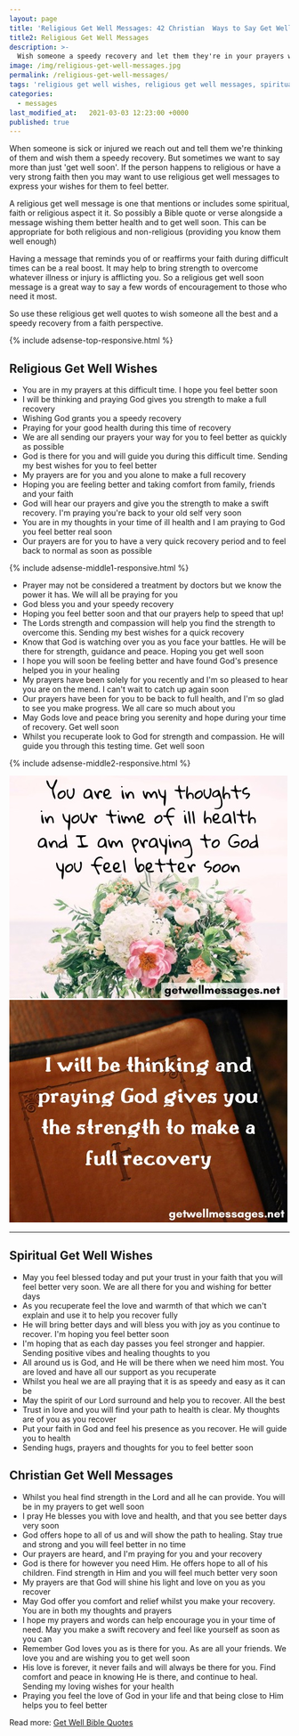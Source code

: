 ```yaml
---
layout: page
title: 'Religious Get Well Messages: 42 Christian  Ways to Say Get Well Soon'
title2: Religious Get Well Messages
description: >-
  Wish someone a speedy recovery and let them they're in your prayers with these religious get well wishes
image: /img/religious-get-well-messages.jpg
permalink: /religious-get-well-messages/
tags: 'religious get well wishes, religious get well messages, spiritual get well wishes'
categories:
  - messages
last_modified_at:   2021-03-03 12:23:00 +0000
published: true
---
```


<p>
When someone is sick or injured we reach out and tell them we're thinking of them and wish them a speedy recovery. But sometimes we want to say more than just 'get well soon'. If the person happens to religious or have a very strong faith then you may want to use religious get well messages to express your wishes for them to feel better.
</p>

<p>A religious get well message is one that mentions or includes some spiritual, faith or religious aspect it it. So possibly a Bible quote or verse alongside a message wishing them better health and to get well soon. This can be appropriate for both religious and non-religious (providing you know them well enough)
</p>

<p>Having a message that reminds you of or reaffirms your faith during difficult times can be a real boost. It may help to bring strength to overcome whatever illness or injury is afflicting you. So a religious get well soon message is a great way to say a few words of encouragement to those who need it most.
</p> 

<p>
So use these religious get well quotes to wish someone all the best and a speedy recovery from a faith perspective.
</p>

{% include adsense-top-responsive.html %}

<h2>Religious Get Well Wishes</h2>

<ul>
<li>You are in my prayers at this difficult time. I hope you feel better soon</li>
<li>I will be thinking and praying God gives you strength to make a full recovery</li>
<li>Wishing God grants you a speedy recovery</li>
<li>Praying for your good health during this time of recovery</li> 
<li>We are all sending our prayers your way for you to feel better as quickly as possible</li>
<li>God is there for you and will guide you during this difficult time. Sending my best wishes for you to feel better</li>
<li>My prayers are for you and you alone to make a full recovery</li>
<li>Hoping you are feeling better and taking comfort from family, friends and your faith</li>
<li>God will hear our prayers and give you the strength to make a swift recovery. I'm praying you're back to your old self very soon</li>
<li>You are in my thoughts in your time of ill health and I am praying to God you feel better real soon</li>
<li>Our prayers are for you to have a very quick recovery period and to feel back to normal as soon as possible</li>
</ul>

{% include adsense-middle1-responsive.html %}

<ul>
<li>Prayer may not be considered a treatment by doctors but we know the power it has. We will all be praying for you</li>
<li>God bless you and your speedy recovery</li>
<li>Hoping you feel better soon and that our prayers help to speed that up!</li>
<li>The Lords strength and compassion will help you find the strength to overcome this. Sending my best wishes for a quick recovery</li>
<li>Know that God is watching over you as you face your battles. He will be there for strength, guidance and peace. Hoping you get well soon</li> 
<li>I hope you will soon be feeling better and have found God's presence helped you in your healing</li>
<li>My prayers have been solely for you recently and I'm so pleased to hear you are on the mend. I can't wait to catch up again soon</li> 
<li>Our prayers have been for you to be back to full health, and I'm so glad to see you make progress. We all care so much about you</li>
<li>May Gods love and peace bring you serenity and hope during your time of recovery. Get well soon</li>
<li>Whilst you recuperate look to God for strength and compassion. He will guide you through this testing time. Get well soon</li>
</ul>

{% include adsense-middle2-responsive.html %}

<div class="row">
<div class="column">
<img src="/img/religious-get-well-wishes.jpg" class="center-image" alt="sending loving wishes retirement message" />
</div>
<div class="column">
<img src="/img/religious-get-well-quote.jpg" class="center-image" alt="retirement message flower basket" />
</div>
</div>
<hr>

<h2>Spiritual Get Well Wishes</h2>

<ul>
<li>May you feel blessed today and put your trust in your faith that you will feel better very soon. We are all there for you and wishing for better days</li>
<li>As you recuperate feel the love and warmth of that which we can't explain and use it to help you recover fully</li>
<li>He will bring better days and will bless you with joy as you continue to recover. I'm hoping you feel better soon</li>
<li>I'm hoping that as each day passes you feel stronger and happier. Sending positive vibes and healing thoughts to you</li>
<li>All around us is God, and He will be there when we need him most. You are loved and have all our support as you recuperate</li>
<li>Whilst you heal we are all praying that it is as speedy and easy as it can be</li>
<li>May the spirit of our Lord surround and help you to recover. All the best</li>
<li>Trust in love and you will find your path to health is clear. My thoughts are of you as you recover</li>
<li>Put your faith in God and feel his presence as you recover. He will guide you to health</li>
<li>Sending hugs, prayers and thoughts for you to feel better soon</li>
</ul>

<h2>Christian Get Well Messages</h2>

<ul>
<li>Whilst you heal find strength in the Lord and all he can provide. You will be in my prayers to get well soon</li>
<li>I pray He blesses you with love and health, and that you see better days very soon</li>
<li>God offers hope to all of us and will show the path to healing. Stay true and strong and you will feel better in no time</li> 
<li>Our prayers are heard, and I'm praying for you and your recovery</li>
<li>God is there for however you need Him. He offers hope to all of his children. Find strength in Him and you will feel much better very soon</li> 
<li>My prayers are that God will shine his light and love on you as you recover</li>
<li>May God offer you comfort and relief whilst you make your recovery. You are in both my thoughts and prayers</li>
<li>I hope my prayers and words can help encourage you in your time of need. May you make a swift recovery and feel like yourself as soon as you can</li>
<li>Remember God loves you as is there for you. As are all your friends. We love you and are wishing you to get well soon</li>
<li>His love is forever, it never fails and will always be there for you. Find comfort and peace in knowing He is there, and continue to heal. Sending my loving wishes for your health</li>
<li>Praying you feel the love of God in your life and that being close to Him helps you to feel better</li> 
</ul>

Read more: <a href="/get-well-quotes-from-the-bible/">Get Well Bible Quotes</a>

